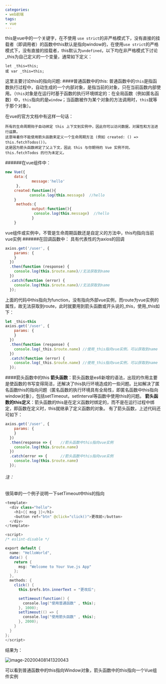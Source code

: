 ```yaml
---
categories:
- web前端
tags:
- vue
---
```




this是vue中的一个关键字，在不使用 `use strict`的非严格模式下，没有直接的挂载者（即调用者）的函数中this默认是指向window的，在使用`use strict`的严格模式下，没有直接的挂载者，this默认为`undefined`，以下均在非严格模式下讨论
_this为自己定义的一个变量，通常如下定义：

```
let _this=this;
或 var _this=this;
```
这里主要讨论this的指向问题:
####普通函数中的this:
普通函数中的`this`是指函数执行过程中，自动生成的一个内部对象，是指当前的对象，只在当前函数内部使用。（`this`对象是在运行时基于函数的执行环境绑定的：在全局函数（例如匿名函数）中，`this`指向的是`window`；当函数被作为某个对象的方法调用时，`this`就等于那个对象）。

在vue的官方文档中有这样一句话：
```text
所有的生命周期钩子自动绑定 this 上下文到实例中，因此你可以访问数据，对属性和方法进行运算。
这意味着你不能使用箭头函数来定义一个生命周期方法 (例如 created: () => this.fetchTodos())。
这是因为箭头函数绑定了父上下文，因此 this 与你期待的 Vue 实例不同，this.fetchTodos 的行为未定义。
```
######在vue组件中：
~~~javascript
new Vue({
    data:{
            message:'hello'
     },
    created:function(){
           console.log(this.message)  //hello
    }
     methods:{
            output:function(){
             console.log(this.message)  //hello
            }
    }
~~~
vue组件或实例中，不管是生命周期函数还是自定义的方法中，this均指向当前vue实例
######在回调函数中：
具有代表性的为axios的回调
~~~javascript
axios.get('/user', {
    params: {
    }
  })
  .then(function (response) {
    console.log(this.$route.name)//无法获取到name
  })
  .catch(function (error) {
    console.log(this.$route.name)//无法获取到name
  });
~~~
上面的代码中this指向为function，没有指向外部vue实例，而route为vue实例的属性，故无法获取到route，此时就要用到箭头函数或开头说的_this，使用_this如下：
~~~javascript
let _this=this
axios.get('/user', {
    params: {
    }
  })
  .then(function (response) {
    console.log(_this.$route.name) //使用_this指向vue实例，可以获取到name
  })
  .catch(function (error) {
    console.log(_this.$route.name) //使用_this指向vue实例，可以获取到name
  });
~~~
####箭头函数中的this
**箭头函数**：箭头函数是es6新增的语法，出现的作用主要是使函数的书写变得简洁，还解决了this执行环境造成的一些问题。比如解决了匿名函数this的指向问题（匿名函数的执行环境具有全局性，即匿名函数中this指向window对象），包括setTimeout，setInterval等函数中使用this的问题。
**箭头函数的this定义**：箭头函数的this是在定义函数时绑定的，而不是在运行过程中绑定，即函数在定义时，this就继承了定义函数的对象。
有了箭头函数，上述代码还可如下：

~~~javascript
axios.get('/user', {
    params: {
    }
  })
  .then(response => {    //箭头函数中this指向vue实例
    console.log(this.$route.name)
  })
  .catch(error => {      //箭头函数中this指向vue实例
    console.log(this.$route.name)
  });
~~~

###### 注：

很简单的一个例子说明一下setTimeout中this的指向

```java
<template>
  <div class="hello">
    <h1>{{ msg }}</h1>
    <button ref="btn" @click="click()">更改前</button>
  </div>
</template>

<script>
/* eslint-disable */

export default {
  name: "HelloWorld",
  data() {
    return {
      msg: "Welcome to Your Vue.js App"
    };
  },
  methods: {
    click() {
      this.$refs.btn.innerText = "更改后";

      setTimeout(function() {
        console.log("使用普通函数" , this);
      }, 1000);
      setTimeout(() => {
        console.log("使用箭头函数" , this);
      }, 2000);
    }
  }
};
</script>

```

结果为：

![image-20200408141320043](https://gitee.com/yanzixian/picBed/raw/master/img202004/image-20200408141320043.png)

可以看到普通函数中的this指向Window对象，箭头函数中的this指向一个Vue组件实例

